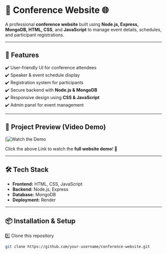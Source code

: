 # 🎉 Conference Website 🌐  

A professional **conference website** built using **Node.js, Express, MongoDB, HTML, CSS**, and **JavaScript** to manage event details, schedules, and participant registrations.

---

## 🚀 **Features**  

✔️ User-friendly UI for conference attendees  
✔️ Speaker & event schedule display  
✔️ Registration system for participants  
✔️ Secure backend with **Node.js & MongoDB**  
✔️ Responsive design using **CSS & JavaScript**  
✔️ Admin panel for event management  

---

## 📸 **Project Preview (Video Demo)**  

[![Watch the Demo](https://youtu.be/vSY4uGhPW8M?si=oV9nso-q-8VtPcfb)  

Click the  above Link  to watch the **full website demo**! 🚀  

---

## 🛠️ **Tech Stack**  

- **Frontend:** HTML, CSS, JavaScript  
- **Backend:** Node.js, Express  
- **Database:** MongoDB  
- **Deployment:** Render  

---

## 📦 **Installation & Setup**  

1️⃣ Clone this repository  
```sh
git clone https://github.com/your-username/conference-website.git
